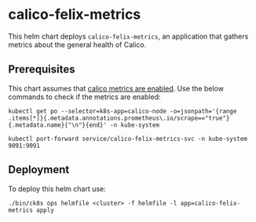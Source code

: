 # calico-felix-metrics

This helm chart deploys `calico-felix-metrics`, an application that gathers metrics about the general health of Calico.

## Prerequisites

This chart assumes that [calico metrics are enabled](https://docs.projectcalico.org/maintenance/monitor/monitor-component-metrics).
Use the below commands to check if the metrics are enabled:

```
kubectl get po --selector=k8s-app=calico-node -o=jsonpath='{range .items[*]}{.metadata.annotations.prometheus\.io/scrape=="true"}{.metadata.name}{"\n"}{end}' -n kube-system

kubectl port-forward service/calico-felix-metrics-svc -n kube-system 9091:9091
```

## Deployment

To deploy this helm chart use:

```
./bin/ck8s ops helmfile <cluster> -f helmfile -l app=calico-felix-metrics apply
```
